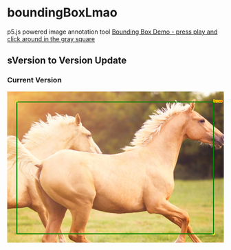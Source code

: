 # boundingBoxLmao
p5.js powered image annotation tool
[Bounding Box Demo - press play and click around in the gray square](https://editor.p5js.org/hamza.ryzvy/sketches/sGSK2Bgly)
## sVersion to Version Update
### Current Version
![screenshot](horsebbscrrenshot.PNG)
